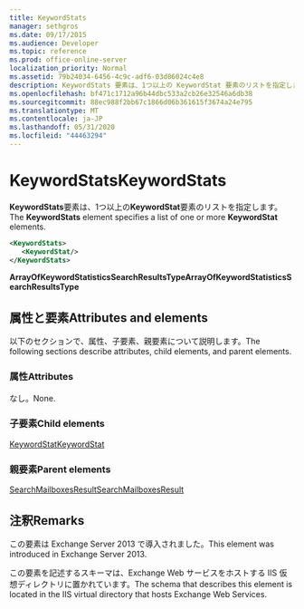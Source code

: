 ```yaml
---
title: KeywordStats
manager: sethgros
ms.date: 09/17/2015
ms.audience: Developer
ms.topic: reference
ms.prod: office-online-server
localization_priority: Normal
ms.assetid: 79b24034-6456-4c9c-adf6-03d06024c4e8
description: KeywordStats 要素は、1つ以上の KeywordStat 要素のリストを指定します。
ms.openlocfilehash: bf471c1712a96b44dbc533a2cb26e32546a6db38
ms.sourcegitcommit: 88ec988f2bb67c1866d06b361615f3674a24e795
ms.translationtype: MT
ms.contentlocale: ja-JP
ms.lasthandoff: 05/31/2020
ms.locfileid: "44463294"
---
```

# <a name="keywordstats"></a><span data-ttu-id="dfb7a-103">KeywordStats</span><span class="sxs-lookup"><span data-stu-id="dfb7a-103">KeywordStats</span></span>

<span data-ttu-id="dfb7a-104">**KeywordStats**要素は、1つ以上の**KeywordStat**要素のリストを指定します。</span><span class="sxs-lookup"><span data-stu-id="dfb7a-104">The **KeywordStats** element specifies a list of one or more **KeywordStat** elements.</span></span> 
  
```XML
<KeywordStats>
   <KeywordStat/>
</KeywordStats>
```

 <span data-ttu-id="dfb7a-105">**ArrayOfKeywordStatisticsSearchResultsType**</span><span class="sxs-lookup"><span data-stu-id="dfb7a-105">**ArrayOfKeywordStatisticsSearchResultsType**</span></span>
## <a name="attributes-and-elements"></a><span data-ttu-id="dfb7a-106">属性と要素</span><span class="sxs-lookup"><span data-stu-id="dfb7a-106">Attributes and elements</span></span>

<span data-ttu-id="dfb7a-107">以下のセクションで、属性、子要素、親要素について説明します。</span><span class="sxs-lookup"><span data-stu-id="dfb7a-107">The following sections describe attributes, child elements, and parent elements.</span></span>
  
### <a name="attributes"></a><span data-ttu-id="dfb7a-108">属性</span><span class="sxs-lookup"><span data-stu-id="dfb7a-108">Attributes</span></span>

<span data-ttu-id="dfb7a-109">なし。</span><span class="sxs-lookup"><span data-stu-id="dfb7a-109">None.</span></span>
  
### <a name="child-elements"></a><span data-ttu-id="dfb7a-110">子要素</span><span class="sxs-lookup"><span data-stu-id="dfb7a-110">Child elements</span></span>

[<span data-ttu-id="dfb7a-111">KeywordStat</span><span class="sxs-lookup"><span data-stu-id="dfb7a-111">KeywordStat</span></span>](keywordstat.md)
  
### <a name="parent-elements"></a><span data-ttu-id="dfb7a-112">親要素</span><span class="sxs-lookup"><span data-stu-id="dfb7a-112">Parent elements</span></span>

[<span data-ttu-id="dfb7a-113">SearchMailboxesResult</span><span class="sxs-lookup"><span data-stu-id="dfb7a-113">SearchMailboxesResult</span></span>](searchmailboxesresult.md)
  
## <a name="remarks"></a><span data-ttu-id="dfb7a-114">注釈</span><span class="sxs-lookup"><span data-stu-id="dfb7a-114">Remarks</span></span>

<span data-ttu-id="dfb7a-115">この要素は Exchange Server 2013 で導入されました。</span><span class="sxs-lookup"><span data-stu-id="dfb7a-115">This element was introduced in Exchange Server 2013.</span></span>
  
<span data-ttu-id="dfb7a-116">この要素を記述するスキーマは、Exchange Web サービスをホストする IIS 仮想ディレクトリに置かれています。</span><span class="sxs-lookup"><span data-stu-id="dfb7a-116">The schema that describes this element is located in the IIS virtual directory that hosts Exchange Web Services.</span></span>
  

